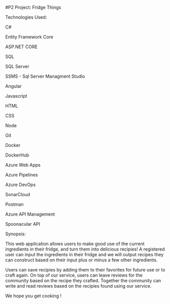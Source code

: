 #P2 Project: Fridge Things 

Technologies Used: 

C#

Entity Framework Core 

ASP.NET CORE 

SQL 

SQL Server

SSMS - Sql Server Managment Studio 

Angular 

Javascript 

HTML 

CSS 

Node 

Git

Docker 

DockerHub

Azure Web Apps 

Azure Pipelines 

Azure DevOps 

SonarCloud 

Postman 

Azure API Management 

Spoonacular API


Synopsis: 

This web application allows users to make good use of the current ingredients in their fridge, and turn them into delicious recipies! 
A registered user can input the ingredients in their fridge and we will output recipes they can construct based on their input plus or minus a few other ingredients. 

Users can save recipies by adding them to their favorites for future use or to craft again.
On top of our service, users can leave reviews for the community based on the recipe they crafted. Together the community can write and read reviews based on the recipies found using our service. 

We hope you get cooking !
